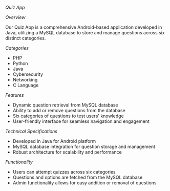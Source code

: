 *Quiz App*

*Overview*

Our Quiz App is a comprehensive Android-based application developed in Java, utilizing a MySQL database to store and manage questions across six distinct categories.

*Categories*

- PHP
- Python
- Java
- Cybersecurity
- Networking
- C Language

*Features*

- Dynamic question retrieval from MySQL database
- Ability to add or remove questions from the database
- Six categories of questions to test users' knowledge
- User-friendly interface for seamless navigation and engagement

*Technical Specifications*

- Developed in Java for Android platform
- MySQL database integration for question storage and management
- Robust architecture for scalability and performance

*Functionality*

- Users can attempt quizzes across six categories
- Questions and options are fetched from the MySQL database
- Admin functionality allows for easy addition or removal of questions
